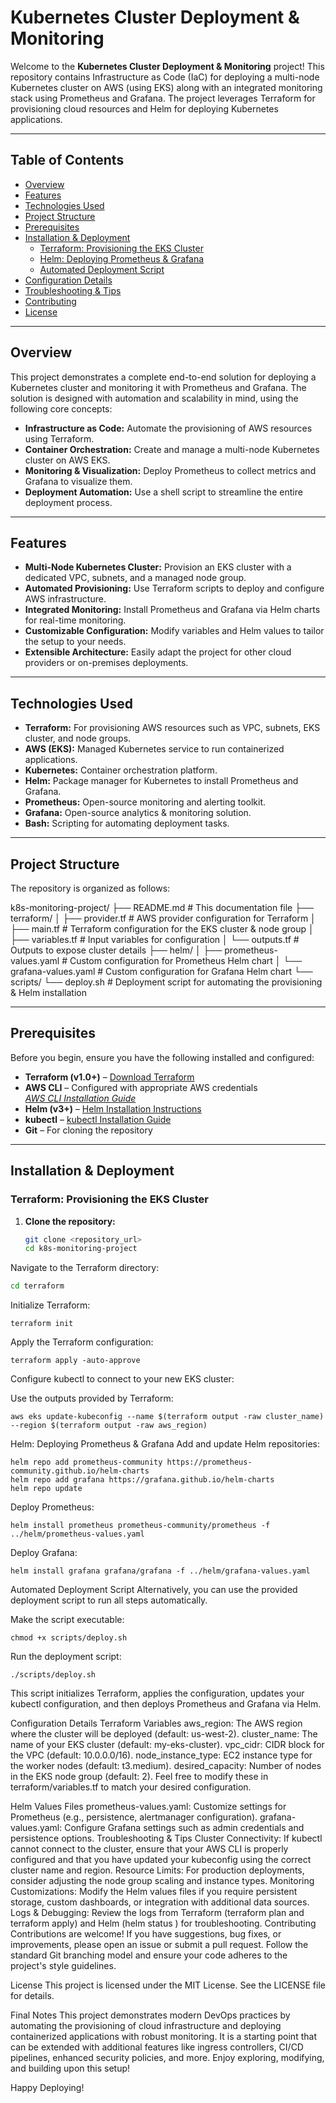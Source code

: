 
# Kubernetes Cluster Deployment & Monitoring

Welcome to the **Kubernetes Cluster Deployment & Monitoring** project! This repository contains Infrastructure as Code (IaC) for deploying a multi-node Kubernetes cluster on AWS (using EKS) along with an integrated monitoring stack using Prometheus and Grafana. The project leverages Terraform for provisioning cloud resources and Helm for deploying Kubernetes applications.

---

## Table of Contents

- [Overview](#overview)
- [Features](#features)
- [Technologies Used](#technologies-used)
- [Project Structure](#project-structure)
- [Prerequisites](#prerequisites)
- [Installation & Deployment](#installation--deployment)
  - [Terraform: Provisioning the EKS Cluster](#terraform-provisioning-the-eks-cluster)
  - [Helm: Deploying Prometheus & Grafana](#helm-deploying-prometheus--grafana)
  - [Automated Deployment Script](#automated-deployment-script)
- [Configuration Details](#configuration-details)
- [Troubleshooting & Tips](#troubleshooting--tips)
- [Contributing](#contributing)
- [License](#license)

---

## Overview

This project demonstrates a complete end-to-end solution for deploying a Kubernetes cluster and monitoring it with Prometheus and Grafana. The solution is designed with automation and scalability in mind, using the following core concepts:

- **Infrastructure as Code:** Automate the provisioning of AWS resources using Terraform.
- **Container Orchestration:** Create and manage a multi-node Kubernetes cluster on AWS EKS.
- **Monitoring & Visualization:** Deploy Prometheus to collect metrics and Grafana to visualize them.
- **Deployment Automation:** Use a shell script to streamline the entire deployment process.

---

## Features

- **Multi-Node Kubernetes Cluster:** Provision an EKS cluster with a dedicated VPC, subnets, and a managed node group.
- **Automated Provisioning:** Use Terraform scripts to deploy and configure AWS infrastructure.
- **Integrated Monitoring:** Install Prometheus and Grafana via Helm charts for real-time monitoring.
- **Customizable Configuration:** Modify variables and Helm values to tailor the setup to your needs.
- **Extensible Architecture:** Easily adapt the project for other cloud providers or on-premises deployments.

---

## Technologies Used

- **Terraform:** For provisioning AWS resources such as VPC, subnets, EKS cluster, and node groups.
- **AWS (EKS):** Managed Kubernetes service to run containerized applications.
- **Kubernetes:** Container orchestration platform.
- **Helm:** Package manager for Kubernetes to install Prometheus and Grafana.
- **Prometheus:** Open-source monitoring and alerting toolkit.
- **Grafana:** Open-source analytics & monitoring solution.
- **Bash:** Scripting for automating deployment tasks.

---

## Project Structure

The repository is organized as follows:

k8s-monitoring-project/ ├── README.md # This documentation file ├── terraform/
│ ├── provider.tf # AWS provider configuration for Terraform │ ├── main.tf # Terraform configuration for the EKS cluster & node group │ ├── variables.tf # Input variables for configuration │ └── outputs.tf # Outputs to expose cluster details ├── helm/ │ ├── prometheus-values.yaml # Custom configuration for Prometheus Helm chart │ └── grafana-values.yaml # Custom configuration for Grafana Helm chart └── scripts/ └── deploy.sh # Deployment script for automating the provisioning & Helm installation


---

## Prerequisites

Before you begin, ensure you have the following installed and configured:

- **Terraform (v1.0+)** – [Download Terraform](https://www.terraform.io/downloads.html)
- **AWS CLI** – Configured with appropriate AWS credentials  
  *[AWS CLI Installation Guide](https://docs.aws.amazon.com/cli/latest/userguide/install-cliv2.html)*
- **Helm (v3+)** – [Helm Installation Instructions](https://helm.sh/docs/intro/install/)
- **kubectl** – [kubectl Installation Guide](https://kubernetes.io/docs/tasks/tools/)
- **Git** – For cloning the repository

---

## Installation & Deployment

### Terraform: Provisioning the EKS Cluster

1. **Clone the repository:**

   ```bash
   git clone <repository_url>
   cd k8s-monitoring-project
   ```
Navigate to the Terraform directory:

```bash
cd terraform

```
Initialize Terraform:
```
terraform init
```
Apply the Terraform configuration:

```
terraform apply -auto-approve
```
Configure kubectl to connect to your new EKS cluster:

Use the outputs provided by Terraform:
```
aws eks update-kubeconfig --name $(terraform output -raw cluster_name) --region $(terraform output -raw aws_region)
```
Helm: Deploying Prometheus & Grafana
Add and update Helm repositories:
```
helm repo add prometheus-community https://prometheus-community.github.io/helm-charts
helm repo add grafana https://grafana.github.io/helm-charts
helm repo update
```
Deploy Prometheus:

```
helm install prometheus prometheus-community/prometheus -f ../helm/prometheus-values.yaml
```
Deploy Grafana:

```
helm install grafana grafana/grafana -f ../helm/grafana-values.yaml
```
Automated Deployment Script
Alternatively, you can use the provided deployment script to run all steps automatically.

Make the script executable:
```
chmod +x scripts/deploy.sh
```
Run the deployment script:
```
./scripts/deploy.sh
```
This script initializes Terraform, applies the configuration, updates your kubectl configuration, and then deploys Prometheus and Grafana via Helm.

Configuration Details
Terraform Variables
aws_region: The AWS region where the cluster will be deployed (default: us-west-2).
cluster_name: The name of your EKS cluster (default: my-eks-cluster).
vpc_cidr: CIDR block for the VPC (default: 10.0.0.0/16).
node_instance_type: EC2 instance type for the worker nodes (default: t3.medium).
desired_capacity: Number of nodes in the EKS node group (default: 2).
Feel free to modify these in terraform/variables.tf to match your desired configuration.

Helm Values Files
prometheus-values.yaml: Customize settings for Prometheus (e.g., persistence, alertmanager configuration).
grafana-values.yaml: Configure Grafana settings such as admin credentials and persistence options.
Troubleshooting & Tips
Cluster Connectivity: If kubectl cannot connect to the cluster, ensure that your AWS CLI is properly configured and that you have updated your kubeconfig using the correct cluster name and region.
Resource Limits: For production deployments, consider adjusting the node group scaling and instance types.
Monitoring Customizations: Modify the Helm values files if you require persistent storage, custom dashboards, or integration with additional data sources.
Logs & Debugging: Review the logs from Terraform (terraform plan and terraform apply) and Helm (helm status <release-name>) for troubleshooting.
Contributing
Contributions are welcome! If you have suggestions, bug fixes, or improvements, please open an issue or submit a pull request. Follow the standard Git branching model and ensure your code adheres to the project's style guidelines.

License
This project is licensed under the MIT License. See the LICENSE file for details.

Final Notes
This project demonstrates modern DevOps practices by automating the provisioning of cloud infrastructure and deploying containerized applications with robust monitoring. It is a starting point that can be extended with additional features like ingress controllers, CI/CD pipelines, enhanced security policies, and more. Enjoy exploring, modifying, and building upon this setup!

Happy Deploying!
